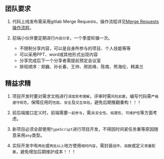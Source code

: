## 团队要求

1. 代码上线发布需采用gitlab Merge Requests，操作流程详见[Merge Requests操作流程](http://localhost:3000/#/standard/mr)。

2. 前端小伙伴要定期进行`内容分享`，一个季度轮循一次。
   * 不限制分享内容，可以是自身所参与的项目、个人技能等等
   * 可以采用PPT、word或其他形式出现内容
   * 分享完成后下一个分享者需提前预定会议室
   * 排班顺序：郑巍、孙长春、王帅、邢凯峰、陈南、熊海伦、韩美兰

## 精益求精

1. 项目开发时要对需求文档进行`深度思考理解`，评审时需`风险前置`，编写代码需`严格遵守规范`，保障应用的`性能`、`安全`及`交互体验`，避免后期推翻重构！！！

2. 前后端接口定义时，前端需要`一起参与`，需从`安全性`、`拓展性`、`可维护性`等方面考虑。

3. 新项目必须全部使用`TypeScript`进行项目开发，不得因时间紧任务重等原因随意采用`any`类型。

4. 实际开发中有`两处`或`两处以上`地方使用`相同内容`，需封装`组件`、`函数`或定义`常量配置`，避免增加后期维护成本！！！